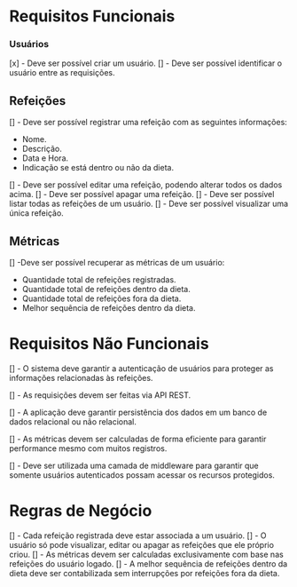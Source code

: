 # Requisitos Funcionais

### Usuários
[x] - Deve ser possível criar um usuário.
[] - Deve ser possível identificar o usuário entre as requisições.

## Refeições
[] - Deve ser possível registrar uma refeição com as seguintes informações:

- Nome.
- Descrição.
- Data e Hora.
- Indicação se está dentro ou não da dieta.

[] - Deve ser possível editar uma refeição, podendo alterar todos os dados acima.
[] - Deve ser possível apagar uma refeição.
[] - Deve ser possível listar todas as refeições de um usuário.
[] - Deve ser possível visualizar uma única refeição.

## Métricas

[] -Deve ser possível recuperar as métricas de um usuário:

- Quantidade total de refeições registradas.
- Quantidade total de refeições dentro da dieta.
- Quantidade total de refeições fora da dieta.
- Melhor sequência de refeições dentro da dieta.

# Requisitos Não Funcionais
[] - O sistema deve garantir a autenticação de usuários para proteger as informações relacionadas às refeições.

[] - As requisições devem ser feitas via API REST.

[] - A aplicação deve garantir persistência dos dados em um banco de dados relacional ou não relacional.

[] - As métricas devem ser calculadas de forma eficiente para garantir performance mesmo com muitos registros.

[] - Deve ser utilizada uma camada de middleware para garantir que somente usuários autenticados possam acessar os recursos protegidos.

# Regras de Negócio
[] - Cada refeição registrada deve estar associada a um usuário.
[] - O usuário só pode visualizar, editar ou apagar as refeições que ele próprio criou.
[] - As métricas devem ser calculadas exclusivamente com base nas refeições do usuário logado.
[] - A melhor sequência de refeições dentro da dieta deve ser contabilizada sem interrupções por refeições fora da dieta.
